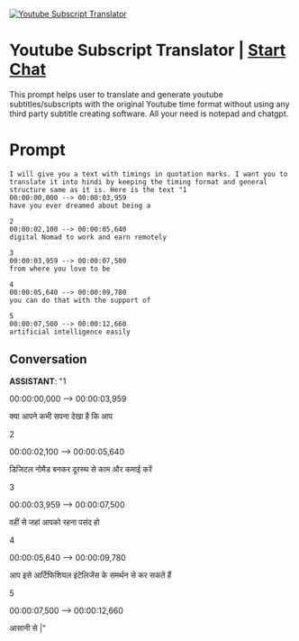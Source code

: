 
[![Youtube Subscript Translator](https://flow-prompt-covers.s3.us-west-1.amazonaws.com/icon/minimalist/mini_4.png)](https://gptcall.net/chat.html?data=%7B%22contact%22%3A%7B%22id%22%3A%22vCNu-lUzF2nj68TNzm85r%22%2C%22flow%22%3Atrue%7D%7D)
# Youtube Subscript Translator | [Start Chat](https://gptcall.net/chat.html?data=%7B%22contact%22%3A%7B%22id%22%3A%22vCNu-lUzF2nj68TNzm85r%22%2C%22flow%22%3Atrue%7D%7D)
This prompt helps user to translate and generate youtube subtitles/subscripts with the original Youtube time format without using any third party subtitle creating software. All your need is notepad and chatgpt.

# Prompt

```
I will give you a text with timings in quotation marks. I want you to translate it into hindi by keeping the timing format and general structure same as it is. Here is the text "1
00:00:00,000 --> 00:00:03,959
have you ever dreamed about being a

2
00:00:02,100 --> 00:00:05,640
digital Nomad to work and earn remotely

3
00:00:03,959 --> 00:00:07,500
from where you love to be

4
00:00:05,640 --> 00:00:09,780
you can do that with the support of

5
00:00:07,500 --> 00:00:12,660
artificial intelligence easily

```

## Conversation

**ASSISTANT**: "1

00:00:00,000 --> 00:00:03,959

क्या आपने कभी सपना देखा है कि आप 



2

00:00:02,100 --> 00:00:05,640

डिजिटल नोमैड बनकर दूरस्थ से काम और कमाई करें 



3

00:00:03,959 --> 00:00:07,500

वहीं से जहां आपको रहना पसंद हो 



4

00:00:05,640 --> 00:00:09,780

आप इसे आर्टिफिशियल इंटेलिजेंस के समर्थन से कर सकते हैं 



5

00:00:07,500 --> 00:00:12,660

आसानी से |"


